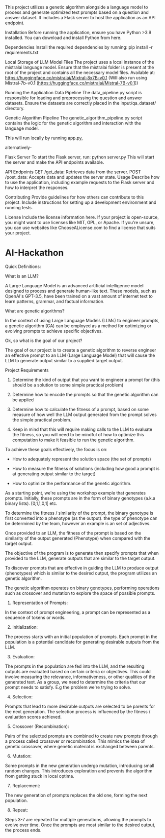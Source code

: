 This project utilizes a genetic algorithm alongside a language model to process and generate optimized text prompts based on a question and answer dataset. It includes a Flask server to host the application as an API endpoint.

Installation
Before running the application, ensure you have Python >3.9 installed. You can download and install Python from here.

Dependencies
Install the required dependencies by running:
pip install -r requirements.txt

Local Storage of LLM Model Files
The project uses a local instance of the mistralai language model. Ensure that the mistralai folder is present at the root of the project and contains all the necessary model files. Available at: https://huggingface.co/mistralai/Mixtral-8x7B-v0.1 (Will also run using Mistral-7b-v0.1 (https://huggingface.co/mistralai/Mistral-7B-v0.1))

Running the Application
Data Pipeline
The data_pipeline.py script is responsible for loading and preprocessing the question and answer datasets. Ensure the datasets are correctly placed in the input/qa_dataset/ directory.

Genetic Algorithm Pipeline
The genetic_algorithm_pipeline.py script contains the logic for the genetic algorithm and interaction with the language model.

This will run locally by running app.py, 

alternatively-

Flask Server
To start the Flask server, run:
python server.py
This will start the server and make the API endpoints available.

API Endpoints
GET /get_data: Retrieves data from the server.
POST /post_data: Accepts data and updates the server state.
Usage
Describe how to use the application, including example requests to the Flask server and how to interpret the responses.

Contributing
Provide guidelines for how others can contribute to this project. Include instructions for setting up a development environment and running tests.

License
Include the license information here. If your project is open-source, you might want to use licenses like MIT, GPL, or Apache. If you're unsure, you can use websites like ChooseALicense.com to find a license that suits your project.



# AI-Hackathon

Quick Definitions: 

What is an LLM?

A Large Language Model is an advanced artificial intelligence model designed to process and generate human-like text. These models, such as OpenAI's GPT-3.5, have been trained on a vast amount of internet text to learn patterns, grammar, and factual information.

What are genetic algorithms?

In the context of using Large Language Models (LLMs) to engineer prompts, a genetic algorithm (GA) can be employed as a method for optimizing or evolving prompts to achieve specific objectives. 

Ok, so what is the goal of our project?

The goal of our project is to create a genetic algorithm to reverse engineer an effective prompt to an LLM (Large Language Model) that will cause the LLM to generate output similar to a supplied target output.

Project Requirements

1. Determine the kind of output that you want to engineer a prompt for (this should be a solution to some simple practical problem)

2. Determine how to encode the prompts so that the genetic algorithm can be applied

3. Determine how to calculate the fitness of a prompt, based on some measure of how well the LLM output generated from the prompt solves the simple practical problem.

4. Keep in mind that this will require making calls to the LLM to evaluate the fitness, so you will need to be mindful of how to optimize this computation to make it feasible to run the genetic algorithm.

To achieve these goals effectively, the focus is on:

- How to adequately represent the solution space (the set of prompts)

- How to measure the fitness of solutions (including how good a prompt is at generating output similar to the target)

- How to optimize the performance of the genetic algorithm.

As a starting point, we're using the workshop example that generates prompts. Initially, these prompts are in the form of binary genotypes (a.k.a binary lists). [0,1,1,0,1] etc.

To determine the fitness / similarity of the prompt, the binary genotype is first converted into a phenotype (as the output). the type of phenotype can be determined by the team, however an example is an set of adjectives.

Once provided to an LLM, the fitness of the prompt is based on the similarity of the output generated (Phenotype) when compared with the target output.

The objective of the program is to generate then specify prompts that when provided to the LLM, generate outputs that are similar to the target output.

 To discover prompts that are effective in guiding the LLM to produce output (phenotypes) which is similar to the desired output, the program utilizes an genetic algorithm.

 The genetic algorithm operates on binary genotypes, performing operations such as crossover and mutation to explore the space of possible prompts. 

1. Representation of Prompts:

In the context of prompt engineering, a prompt can be represented as a sequence of tokens or words.

2. Initialization:

The process starts with an initial population of prompts. Each prompt in the population is a potential candidate for generating desirable outputs from the LLM.

3. Evaluation:

The prompts in the population are fed into the LLM, and the resulting outputs are evaluated based on certain criteria or objectives. This could involve measuring the relevance, informativeness, or other qualities of the generated text. As a group, we need to determine the criteria that our prompt needs to satisfy. E.g the problem we're trying to solve.

4. Selection:

Prompts that lead to more desirable outputs are selected to be parents for the next generation. The selection process is influenced by the fitness / evaluation scores achieved.

5. Crossover (Recombination):

Pairs of the selected prompts are combined to create new prompts through a process called crossover or recombination. This mimics the idea of genetic crossover, where genetic material is exchanged between parents.

6. Mutation:

Some prompts in the new generation undergo mutation, introducing small random changes. This introduces exploration and prevents the algorithm from getting stuck in local optima.

7. Replacement:

The new generation of prompts replaces the old one, forming the next population.

8. Repeat:

Steps 3-7 are repeated for multiple generations, allowing the prompts to evolve over time. Once the prompts are most similar to the desired output, the process ends.
